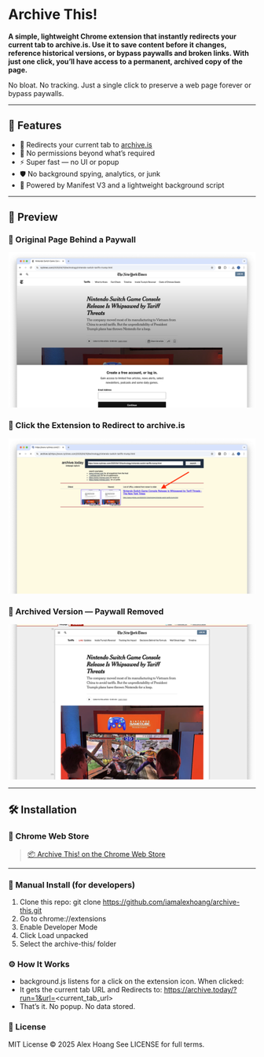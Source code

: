 # Archive This!

**A simple, lightweight Chrome extension that instantly redirects your current tab to archive.is. Use it to save content before it changes, reference historical versions, or bypass paywalls and broken links. With just one click, you’ll have access to a permanent, archived copy of the page.**

No bloat. No tracking. Just a single click to preserve a web page forever or bypass paywalls.

---

## 🚀 Features

- 🧭 Redirects your current tab to [archive.is](https://archive.is)
- 🧼 No permissions beyond what’s required
- ⚡ Super fast — no UI or popup
- 🛡️ No background spying, analytics, or junk
- 🔧 Powered by Manifest V3 and a lightweight background script

---

## 📸 Preview

### 🔹 Original Page Behind a Paywall  
![URL Behind Paywall](images/screenshot-1.png)

### 🔹 Click the Extension to Redirect to archive.is  
![Redirecting to archive](images/screenshot-2.png)

### 🔹 Archived Version — Paywall Removed  
![Archived success page](images/screenshot-3.png)

---

## 🛠 Installation

### 🔗 Chrome Web Store

> [📦 Archive This! on the Chrome Web Store](https://chromewebstore.google.com/detail/archive-this/kjikkoaceomhbldilpnmfoadoebhaicp)

---

### 🧪 Manual Install (for developers)

1. Clone this repo: git clone https://github.com/iamalexhoang/archive-this.git
2. Go to chrome://extensions
3. Enable Developer Mode
4. Click Load unpacked
5. Select the archive-this/ folder

### ⚙️ How It Works
- background.js listens for a click on the extension icon. When clicked:
- It gets the current tab URL and Redirects to: https://archive.today/?run=1&url=<current_tab_url>
- That’s it. No popup. No data stored.

### 📄 License
MIT License © 2025 Alex Hoang
See LICENSE for full terms.